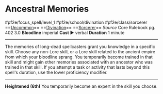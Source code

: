 # Ancestral Memories
#pf2e/focus_spell/level_1 #pf2e/school/divination #pf2e/class/sorcerer
==[Uncommon](rules/traits/uncommon.md)== ==[Divination](rules/traits/divination.md)== ==[Sorcerer](rules/traits/sorcerer.md)==
*Source* Core Rulebook pg. 402 3.0
**Bloodline** imperial
**Cast** ► verbal
**Duration** 1 minute

---
The memories of long-dead spellcasters grant you knowledge in a specific skill. Choose any non-Lore skill, or a Lore skill related to the ancient empire from which your bloodline sprang. You temporarily become trained in that skill and might gain other memories associated with an ancestor who was trained in that skill. If you attempt a task or activity that lasts beyond this spell's duration, use the lower proficiency modifier.

<hr>

**Heightened (6th)** You temporarily become an expert in the skill you choose.